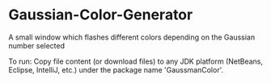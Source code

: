 # Gaussian-Color-Generator
A small window which flashes different colors depending on the Gaussian number selected

To run: Copy file content (or download files) to any JDK platform (NetBeans, Eclipse, IntelliJ, etc.) under the package name 'GaussmanColor'.
